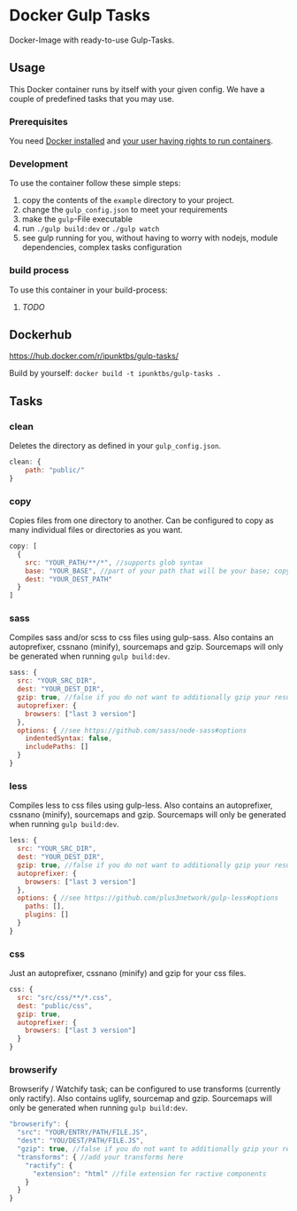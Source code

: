 # Docker Gulp Tasks
Docker-Image with ready-to-use Gulp-Tasks.

## Usage
This Docker container runs by itself with your given config. We have a couple of predefined tasks that you may use.

### Prerequisites
You need [Docker installed](https://docs.docker.com/engine/installation/) and [your user having rights to run containers](https://docs.docker.com/engine/installation/linux/ubuntulinux/#create-a-docker-group).

### Development
To use the container follow these simple steps:
1. copy the contents of the `example` directory to your project.
2. change the `gulp_config.json` to meet your requirements
3. make the `gulp`-File executable
4. run `./gulp build:dev` or `./gulp watch`
5. see gulp running for you, without having to worry with nodejs, module dependencies, complex tasks configuration

### build process
To use this container in your build-process:
1. _TODO_

## Dockerhub
https://hub.docker.com/r/ipunktbs/gulp-tasks/

Build by yourself:
`docker build -t ipunktbs/gulp-tasks .`

## Tasks

### clean
Deletes the directory as defined in your `gulp_config.json`.
```js
clean: {
    path: "public/"
}
```

### copy
Copies files from one directory to another.
Can be configured to copy as many individual files or directories as you want.
```js
copy: [
  {
    src: "YOUR_PATH/**/*", //supports glob syntax
    base: "YOUR_BASE", //part of your path that will be your base; copy will start from here
    dest: "YOUR_DEST_PATH"
  }
]
```

### sass
Compiles sass and/or scss to css files using gulp-sass.
Also contains an autoprefixer, cssnano (minify), sourcemaps and gzip.
Sourcemaps will only be generated when running `gulp build:dev`.

```js
sass: {
  src: "YOUR_SRC_DIR",
  dest: "YOUR_DEST_DIR",
  gzip: true, //false if you do not want to additionally gzip your resulting css files.
  autoprefixer: {
    browsers: ["last 3 version"]
  },
  options: { //see https://github.com/sass/node-sass#options
    indentedSyntax: false,
    includePaths: []
  }
}
```

### less
Compiles less to css files using gulp-less.
Also contains an autoprefixer, cssnano (minify), sourcemaps and gzip.
Sourcemaps will only be generated when running `gulp build:dev`.

```js
less: {
  src: "YOUR_SRC_DIR",
  dest: "YOUR_DEST_DIR",
  gzip: true, //false if you do not want to additionally gzip your resulting css files.
  autoprefixer: {
    browsers: ["last 3 version"]
  },
  options: { //see https://github.com/plus3network/gulp-less#options
    paths: [],
    plugins: []
  }
}
```

### css
Just an autoprefixer, cssnano (minify) and gzip for your css files.

```js
css: {
  src: "src/css/**/*.css",
  dest: "public/css",
  gzip: true,
  autoprefixer: {
    browsers: ["last 3 version"]
  }
}
```

### browserify
Browserify / Watchify task; can be configured to use transforms (currently only ractify).
Also contains uglify, sourcemap and gzip.
Sourcemaps will only be generated when running `gulp build:dev`.

```js
"browserify": {
  "src": "YOUR/ENTRY/PATH/FILE.JS",
  "dest": "YOU/DEST/PATH/FILE.JS",
  "gzip": true, //false if you do not want to additionally gzip your resulting css files.
  "transforms": { //add your transforms here
    "ractify": {
      "extension": "html" //file extension for ractive components
    }
  }
}
```